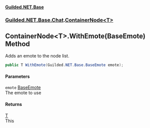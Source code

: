 #### [Guilded.NET.Base](Guilded_NET_Base.md 'Guilded.NET.Base')
### [Guilded.NET.Base.Chat](Guilded_NET_Base.md#Guilded_NET_Base_Chat 'Guilded.NET.Base.Chat').[ContainerNode&lt;T&gt;](ContainerNode_T_.md 'Guilded.NET.Base.Chat.ContainerNode&lt;T&gt;')
## ContainerNode&lt;T&gt;.WithEmote(BaseEmote) Method
Adds an emote to the node list.  
```csharp
public T WithEmote(Guilded.NET.Base.BaseEmote emote);
```
#### Parameters
<a name='Guilded_NET_Base_Chat_ContainerNode_T__WithEmote(Guilded_NET_Base_BaseEmote)_emote'></a>
`emote` [BaseEmote](BaseEmote.md 'Guilded.NET.Base.BaseEmote')  
The emote to use
  
#### Returns
[T](ContainerNode_T_.md#Guilded_NET_Base_Chat_ContainerNode_T__T 'Guilded.NET.Base.Chat.ContainerNode&lt;T&gt;.T')  
This
